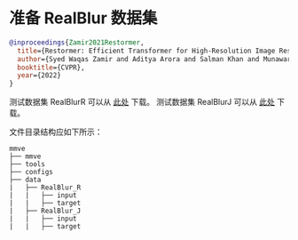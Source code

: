 # 准备 RealBlur 数据集

<!-- [DATASET] -->

```bibtex
@inproceedings{Zamir2021Restormer,
  title={Restormer: Efficient Transformer for High-Resolution Image Restoration},
  author={Syed Waqas Zamir and Aditya Arora and Salman Khan and Munawar Hayat and Fahad Shahbaz Khan and Ming-Hsuan Yang},
  booktitle={CVPR},
  year={2022}
}
```

测试数据集 RealBlurR 可以从 [此处](https://drive.google.com/file/d/1glgeWXCy7Y0qWDc0MXBTUlZYJf8984hS/) 下载。
测试数据集 RealBlurJ 可以从 [此处](https://drive.google.com/file/d/1Rb1DhhXmX7IXfilQ-zL9aGjQfAAvQTrW/) 下载。

文件目录结构应如下所示：

```text
mmve
├── mmve
├── tools
├── configs
├── data
|   ├── RealBlur_R
|   |   ├── input
|   |   ├── target
|   ├── RealBlur_J
|   |   ├── input
|   |   ├── target
```
